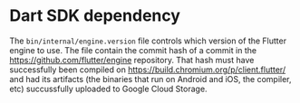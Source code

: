 Dart SDK dependency
===================

The `bin/internal/engine.version` file controls which version of the Flutter engine to use.
The file contain the commit hash of a commit in the <https://github.com/flutter/engine> repository.
That hash must have successfully been compiled on <https://build.chromium.org/p/client.flutter/> and had its artifacts (the binaries that run on Android and iOS, the compiler, etc) succussfully uploaded to Google Cloud Storage.

